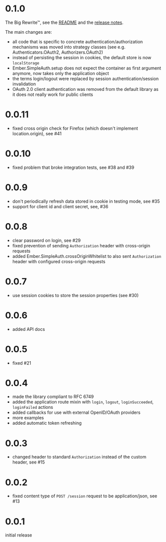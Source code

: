 # 0.1.0

The Big Rewrite™, see the [README](https://github.com/simplabs/ember-simple-auth#readme) and the [release notes](https://github.com/simplabs/ember-simple-auth/releases/tag/0.1.0).

The main changes are:

* all code that is specific to concrete authentication/authorization mechanisms was moved into strategy classes (see e.g. Authenticators.OAuth2, Authorizers.OAuth2)
* instead of persisting the session in cookies, the default store is now `localStorage`
* Ember.SimpleAuth.setup does not expect the container as first argument anymore, now takes only the application object
* the terms login/logout were replaced by session authentication/session invalidation
* OAuth 2.0 client authentication was removed from the default library as it does not really work for public clients

# 0.0.11

* fixed cross origin check for Firefox (which doesn't implement location.origin), see #41

# 0.0.10

* fixed problem that broke integration tests, see #38 and #39

# 0.0.9

* don't periodically refresh data stored in cookie in testing mode, see #35
* support for client id and client secret, see, #36

# 0.0.8

* clear password on login, see #29
* fixed prevention of sending `Authorization` header with cross-origin requests
* added Ember.SimpleAuth.crossOriginWhitelist to also sent `Authorization` header with configured cross-origin requests

# 0.0.7

* use session cookies to store the session properties (see #30)

# 0.0.6

* added API docs

# 0.0.5

* fixed #21

# 0.0.4

* made the library compliant to RFC 6749
* added the application route mixin with `login`, `logout`, `loginSucceeded`,
  `loginFailed` actions
* added callbacks for use with external OpenID/OAuth providers
* more examples
* added automatic token refreshing

# 0.0.3

* changed header to standard `Authorization` instead of the custom header, see
  #15

# 0.0.2

* fixed content type of `POST /session` request to be application/json, see #13

# 0.0.1

initial release

